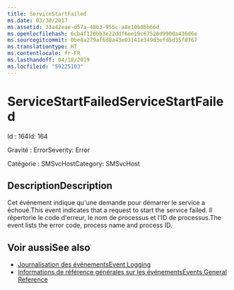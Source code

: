 ```yaml
---
title: ServiceStartFailed
ms.date: 03/30/2017
ms.assetid: 33a42eae-d57a-48b3-955c-a8e10b0bb66d
ms.openlocfilehash: 6cb4f120bb3e22ddf6ee19c67528d9900a436d6e
ms.sourcegitcommit: 0be8a279af6d8a43e03141e349d3efd5d35f8767
ms.translationtype: HT
ms.contentlocale: fr-FR
ms.lasthandoff: 04/18/2019
ms.locfileid: "59225103"
---
```

# <a name="servicestartfailed"></a><span data-ttu-id="fbd52-102">ServiceStartFailed</span><span class="sxs-lookup"><span data-stu-id="fbd52-102">ServiceStartFailed</span></span>
<span data-ttu-id="fbd52-103">Id : 164</span><span class="sxs-lookup"><span data-stu-id="fbd52-103">Id: 164</span></span>  
  
 <span data-ttu-id="fbd52-104">Gravité : Error</span><span class="sxs-lookup"><span data-stu-id="fbd52-104">Severity: Error</span></span>  
  
 <span data-ttu-id="fbd52-105">Catégorie : SMSvcHost</span><span class="sxs-lookup"><span data-stu-id="fbd52-105">Category: SMSvcHost</span></span>  
  
## <a name="description"></a><span data-ttu-id="fbd52-106">Description</span><span class="sxs-lookup"><span data-stu-id="fbd52-106">Description</span></span>  
 <span data-ttu-id="fbd52-107">Cet événement indique qu'une demande pour démarrer le service a échoué.</span><span class="sxs-lookup"><span data-stu-id="fbd52-107">This event indicates that a request to start the service failed.</span></span> <span data-ttu-id="fbd52-108">Il répertorie le code d'erreur, le nom de processus et l'ID de processus.</span><span class="sxs-lookup"><span data-stu-id="fbd52-108">The event lists the error code, process name and process ID.</span></span>  
  
## <a name="see-also"></a><span data-ttu-id="fbd52-109">Voir aussi</span><span class="sxs-lookup"><span data-stu-id="fbd52-109">See also</span></span>

- [<span data-ttu-id="fbd52-110">Journalisation des événements</span><span class="sxs-lookup"><span data-stu-id="fbd52-110">Event Logging</span></span>](../../../../../docs/framework/wcf/diagnostics/event-logging/index.md)
- [<span data-ttu-id="fbd52-111">Informations de référence générales sur les événements</span><span class="sxs-lookup"><span data-stu-id="fbd52-111">Events General Reference</span></span>](../../../../../docs/framework/wcf/diagnostics/event-logging/events-general-reference.md)
